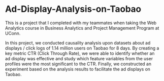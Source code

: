 # Ad-Display-Analysis-on-Taobao

This is a project that I completed with my teammates when taking the Web Analytics course in Business Analytics and Project Management Program at UConn.

In this project, we conducted causality analysis upon datasets about ad displays / click logs of 1.14 million users on Taobao for 8 days. By creating a key metric CTR (Click Through Rate), we were able to identify whether an ad display was effective and study which feature variables from the user profiles were the most significant to the CTR. Finally, we constructed an experiment based on the analysis results to facilitate the ad displays on Taobao.
